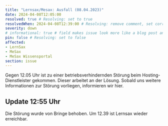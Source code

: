 ```yaml
---
title: "Lernsax/Mesax: Ausfall (08.04.2023)"
date: 2024-04-08T12:05:00
resolved: true # Resolving: set to true
resolvedWhen: 2024-04-08T12:39:00 # Resolving: remove comment, set correct end datetime
severity: down
# informational: true # field makes issue look more like a blog post and removes any references to downtime length
pin: false # Resolving: set to false
affected:
- LernSax
- MeSax
- MeSax Wissensportal
section: issue
---
```




Gegen 12.05 Uhr ist zu einer betriebsverhindernden Störung beim Hosting-Dienstleister gekommen. Dieser arbeitet an der Lösung. Sobald uns weitere Informationen zur Störung vorliegen, informieren wir hier.

## Update 12:55 Uhr

Die Störung wurde von Bringe behoben. Um 12.39 ist Lernsax wieder erreichbar.